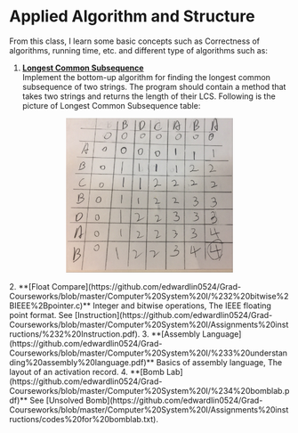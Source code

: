 # Applied Algorithm and Structure

From this class, I learn some basic concepts such as Correctness of algorithms, running time, etc. and different type of algorithms such as:

1. **[Longest Common Subsequence](https://github.com/edwardlin0524/Grad-Courseworks/blob/master/Applied%20Algorithm%20and%20Structure/Dynamic%20Programming/LCS.java)**  
Implement the bottom-up algorithm for finding the longest common subsequence of two strings. The program should contain a method that takes two strings and returns the length of their LCS. Following is the picture of Longest Common Subsequence table:
<p align="center"><img src="https://github.com/edwardlin0524/Grad-Courseworks/blob/master/Applied%20Algorithm%20and%20Structure/Dynamic%20Programming/LCS.jpg" width="300"></p>  
2. **[Float Compare](https://github.com/edwardlin0524/Grad-Courseworks/blob/master/Computer%20System%20I/%232%20bitwise%2BIEEE%2Bpointer.c)**  
Integer and bitwise operations, The IEEE floating point format. See [Instruction](https://github.com/edwardlin0524/Grad-Courseworks/blob/master/Computer%20System%20I/Assignments%20instructions/%232%20Instruction.pdf).
3. **[Assembly Language](https://github.com/edwardlin0524/Grad-Courseworks/blob/master/Computer%20System%20I/%233%20understanding%20assembly%20language.pdf)**  
Basics of assembly language, The layout of an activation record.
4. **[Bomb Lab](https://github.com/edwardlin0524/Grad-Courseworks/blob/master/Computer%20System%20I/%234%20bomblab.pdf)**  
See [Unsolved Bomb](https://github.com/edwardlin0524/Grad-Courseworks/blob/master/Computer%20System%20I/Assignments%20instructions/codes%20for%20bomblab.txt).

